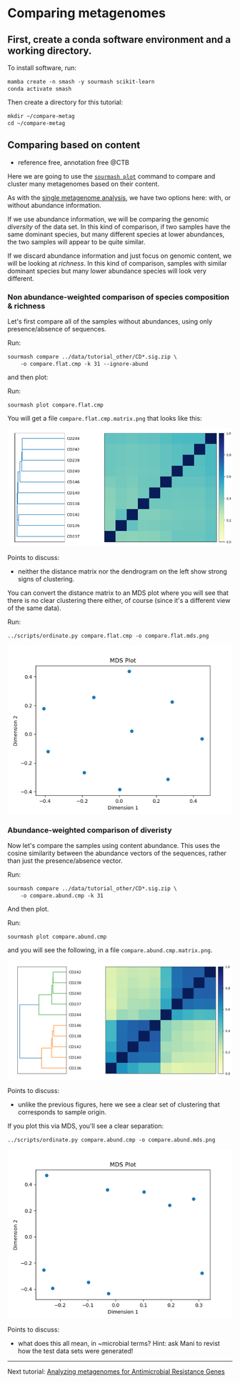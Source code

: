 # Comparing metagenomes

## First, create a conda software environment and a working directory.

To install software, run:
```
mamba create -n smash -y sourmash scikit-learn
conda activate smash
```

Then create a directory for this tutorial:
```
mkdir ~/compare-metag
cd ~/compare-metag
```


## Comparing based on content

* reference free, annotation free @CTB

Here we are going to use the
[`sourmash plot`](https://sourmash.readthedocs.io/en/latest/command-line.html#sourmash-plot-cluster-and-visualize-comparisons-of-many-signatures)
command to compare and cluster many metagenomes based on their content.

As with the [single metagenome analysis](single-metagenomes-taxonomy.md), we have two options here: with, or without abundance information.

If we use abundance information, we will be comparing the genomic
*diversity* of the data set.  In this kind of comparison, if two
samples have the same dominant species, but many different species
at lower abundances, the two samples will appear to be quite similar.

If we discard abundance information and just focus on genomic content,
we will be looking at *richness*. In this kind of comparison, samples
with similar dominant species but many lower abundance species will look
very different.

<!-- @CTB we could do a gather of a different sample here, and show case. -->

### Non abundance-weighted comparison of species composition & richness

Let's first compare all of the samples without abundances, using only
presence/absence of sequences.

Run:
```
sourmash compare ../data/tutorial_other/CD*.sig.zip \
    -o compare.flat.cmp -k 31 --ignore-abund
```

and then plot:

Run:
```
sourmash plot compare.flat.cmp
```

You will get a file `compare.flat.cmp.matrix.png` that looks like this:

![unweighted (flat) sample comparison matrix](images/compare.flat.cmp.matrix.png)

Points to discuss:

* neither the distance matrix nor the dendrogram on the left show strong
  signs of clustering.
  
You can convert the distance matrix to an MDS plot where you will see that
there is no clear clustering there either, of course (since it's a different
view of the same data).

Run:
```
../scripts/ordinate.py compare.flat.cmp -o compare.flat.mds.png
```

![unweighted (flat) MDS plot](images/compare.flat.mds.png)

### Abundance-weighted comparison of diveristy

Now let's compare the samples using content abundance. This uses the
cosine similarity between the abundance vectors of the sequences, rather
than just the presence/absence vector.

Run:
```
sourmash compare ../data/tutorial_other/CD*.sig.zip \
    -o compare.abund.cmp -k 31
```

And then plot.

Run:
```
sourmash plot compare.abund.cmp
```

and you will see the following, in a file `compare.abund.cmp.matrix.png`.

![abundance-weighted sample comparison matrix](images/compare.abund.cmp.matrix.png)

Points to discuss:

* unlike the previous figures, here we see a clear set of clustering that
  corresponds to sample origin.

If you plot this via MDS, you'll see a clear separation:

```
../scripts/ordinate.py compare.abund.cmp -o compare.abund.mds.png
```

![weighted (abund) MDS plot](images/compare.abund.mds.png)

Points to discuss:

* what does this all mean, in ~microbial terms? Hint: ask Mani to
  revist how the test data sets were generated!

<!--

## Comparing based on taxonomy


```
mamba create -y -n workshop-r r-base r-tidyverse r-vegan r-ape r-rcolorbrewer

```

-->

---

Next tutorial: [Analyzing metagenomes for Antimicrobial Resistance Genes](amr.md)
